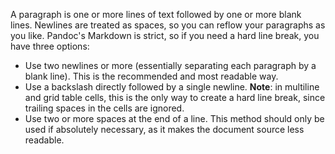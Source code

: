 A paragraph is one or more lines of text followed by one or more blank lines. Newlines are treated as spaces, so you can reflow your paragraphs as you like. Pandoc's Markdown is strict, so if you need a hard line break, you have three options:

- Use two newlines or more (essentially separating each paragraph by a blank line). This is the recommended and most readable way.
- Use a backslash directly followed by a single newline. **Note**: in multiline and grid table cells, this is the only way to create a hard line break, since trailing spaces in the cells are ignored.
- Use two or more spaces at the end of a line. This method should only be used if absolutely necessary, as it makes the document source less readable.
